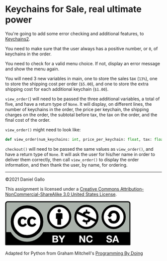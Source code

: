 # Keychains for Sale, real ultimate power


You're going to add some error checking and additional features, to [Keychains2](109-keychains2.html).

You need to make sure that the user always has a positive number, or `0`, of keychains in the order.

You need to check for a valid menu choice. If not, display an error message and show the menu again.

You will need 3 new variables in main, one to store the sales tax (`13%`), one to store the shipping cost per order (`$5.00`), and one to store the extra shipping cost for each additional keychain (`$1.00`).


`view_order(`) will need to be passed the three additional
variables, a total of five, and have a return type of `None`. It will
display, on different lines, the number of keychains in the order,
the price per keychain, the shipping charges on the order, the
subtotal before tax, the tax on the order, and the final cost of
the order.


`view_order()` might need to look like:

```python
def view_order(num_keychains: int, price_per_keychain: float, tax: float, base_shipping: int, per_keychain_shipping: int ) --> None:
```

`checkout()` will need to be passed the same values as `view_order()`, and have a return type of `None`. It will ask the user for his/her name in order to deliver them correctly, then call `view_order()` to display the order information, and then thank the user, by name, for ordering.


---


©2021 Daniel Gallo


This assignment is licensed under a
[Creative Commons Attribution-NonCommercial-ShareAlike 3.0 United States License](https://creativecommons.org/licenses/by-nc-sa/3.0/us/deed.en_US).  

![Creative Commons License](images/by-nc-sa.png)


Adapted for Python from Graham Mitchell's [Programming By Doing](https://programmingbydoing.com/)